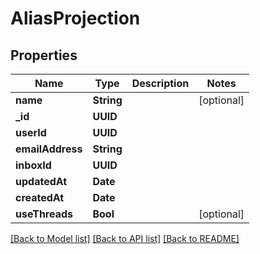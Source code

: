 # AliasProjection

## Properties
Name | Type | Description | Notes
------------ | ------------- | ------------- | -------------
**name** | **String** |  | [optional] 
**_id** | **UUID** |  | 
**userId** | **UUID** |  | 
**emailAddress** | **String** |  | 
**inboxId** | **UUID** |  | 
**updatedAt** | **Date** |  | 
**createdAt** | **Date** |  | 
**useThreads** | **Bool** |  | [optional] 

[[Back to Model list]](../README#documentation-for-models) [[Back to API list]](../README#documentation-for-api-endpoints) [[Back to README]](../README)


